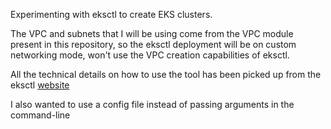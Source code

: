 
Experimenting with eksctl to create EKS clusters.

The VPC and subnets that I will be using come from the VPC module present in this repository, so the eksctl deployment will be on custom networking mode, won't use the VPC creation capabilities of eksctl.

All the technical details on how to use the tool has been picked up from the eksctl [website](https://eksctl.io/)  

I also wanted to use a config file instead of passing arguments in the command-line

